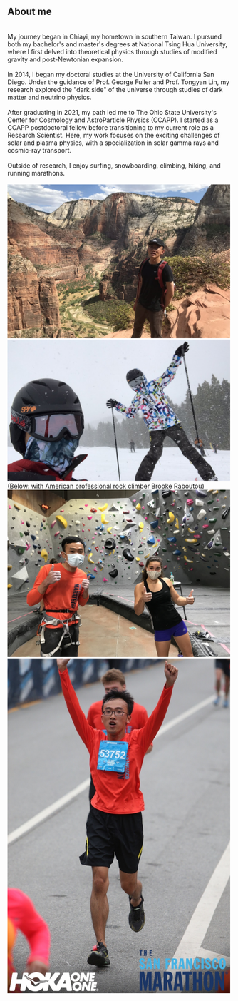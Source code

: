 ## About me
<br/>
My journey began in Chiayi, my hometown in southern Taiwan. I pursued both my bachelor's and master's degrees at National Tsing Hua University, where I first delved into theoretical physics through studies of modified gravity and post-Newtonian expansion.
<br/><br/>
In 2014, I began my doctoral studies at the University of California San Diego. Under the guidance of Prof. George Fuller and Prof. Tongyan Lin, my research explored the "dark side" of the universe through studies of dark matter and neutrino physics.
<br/><br/>
After graduating in 2021, my path led me to The Ohio State University's Center for Cosmology and AstroParticle Physics (CCAPP). I started as a CCAPP postdoctoral fellow before transitioning to my current role as a Research Scientist. Here, my work focuses on the exciting challenges of solar and plasma physics, with a specialization in solar gamma rays and cosmic-ray transport.
<br/><br/>
Outside of research, I enjoy surfing, snowboarding, climbing, hiking, and running marathons.
<br/><br/>
<img src="images/zion.jpg" width = "500"> 
<img src="images/snowboarding.jpg" width = "500"> 
<br/>
(Below: with American professional rock climber Brooke Raboutou)<br/>
<img src="images/with_Raboutou.jpg" width = "500"> 
<img src="images/half_marathon.JPG" width = "500">
